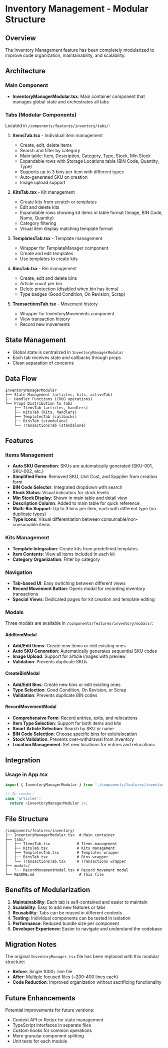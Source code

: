 # Inventory Management - Modular Structure

## Overview
The Inventory Management feature has been completely modularized to improve code organization, maintainability, and scalability.

## Architecture

### Main Component
- **InventoryManagerModular.tsx**: Main container component that manages global state and orchestrates all tabs

### Tabs (Modular Components)
Located in `/components/features/inventory/tabs/`:

1. **ItemsTab.tsx** - Individual item management
   - Create, edit, delete items
   - Search and filter by category
   - Main table: Item, Description, Category, Type, Stock, Min Stock
   - Expandable rows with Storage Locations table (BIN Code, Quantity, Type)
   - Supports up to 3 bins per item with different types
   - Auto-generated SKU on creation
   - Image upload support

2. **KitsTab.tsx** - Kit management
   - Create kits from scratch or templates
   - Edit and delete kits
   - Expandable rows showing kit items in table format (Image, BIN Code, Name, Quantity)
   - Category filtering
   - Visual item display matching template format

3. **TemplatesTab.tsx** - Template management
   - Wrapper for TemplateManager component
   - Create and edit templates
   - Use templates to create kits

4. **BinsTab.tsx** - Bin management
   - Create, edit and delete bins
   - Article count per bin
   - Delete protection (disabled when bin has items)
   - Type badges (Good Condition, On Revision, Scrap)

5. **TransactionsTab.tsx** - Movement history
   - Wrapper for InventoryMovements component
   - View transaction history
   - Record new movements

## State Management
- Global state is centralized in `InventoryManagerModular`
- Each tab receives state and callbacks through props
- Clean separation of concerns

## Data Flow
```
InventoryManagerModular
├── State Management (articles, kits, activeTab)
├── Handler Functions (CRUD operations)
└── Props Distribution to Tabs
    ├── ItemsTab (articles, handlers)
    ├── KitsTab (kits, handlers)
    ├── TemplatesTab (callbacks)
    ├── BinsTab (standalone)
    └── TransactionsTab (standalone)
```

## Features

### Items Management
- **Auto SKU Generation**: SKUs are automatically generated (SKU-001, SKU-002, etc.)
- **Simplified Form**: Removed SKU, Unit Cost, and Supplier from creation form
- **BIN Code Selector**: Integrated dropdown with search
- **Stock Status**: Visual indicators for stock levels
- **Min Stock Display**: Shown in main table and detail view
- **Description Column**: Added to main table for quick reference
- **Multi-Bin Support**: Up to 3 bins per item, each with different type (no duplicate types)
- **Type Icons**: Visual differentiation between consumable/non-consumable items

### Kits Management
- **Template Integration**: Create kits from predefined templates
- **Item Contents**: View all items included in each kit
- **Category Organization**: Filter by category

### Navigation
- **Tab-based UI**: Easy switching between different views
- **Record Movement Button**: Opens modal for recording inventory transactions
- **Special Views**: Dedicated pages for kit creation and template editing

### Modals
Three modals are available in `/components/features/inventory/modals/`:

#### AddItemModal
- **Add/Edit Items**: Create new items or edit existing ones
- **Auto SKU Generation**: Automatically generates sequential SKU codes
- **Image Upload**: Support for article images with preview
- **Validation**: Prevents duplicate SKUs

#### CreateBinModal  
- **Add/Edit Bins**: Create new bins or edit existing ones
- **Type Selection**: Good Condition, On Revision, or Scrap
- **Validation**: Prevents duplicate BIN codes

#### RecordMovementModal
- **Comprehensive Form**: Record entries, exits, and relocations
- **Item Type Selection**: Support for both items and kits
- **Smart Article Selection**: Search by SKU or name
- **BIN Code Selection**: Choose specific bins for exit/relocation
- **Stock Validation**: Prevents over-withdrawal from inventory
- **Location Management**: Set new locations for entries and relocations

## Integration

### Usage in App.tsx
```typescript
import { InventoryManagerModular } from './components/features/inventory/InventoryManagerModular';

// In render:
case 'articles':
  return <InventoryManagerModular />;
```

## File Structure
```
/components/features/inventory/
├── InventoryManagerModular.tsx  # Main container
├── tabs/
│   ├── ItemsTab.tsx            # Items management
│   ├── KitsTab.tsx             # Kits management
│   ├── TemplatesTab.tsx        # Templates wrapper
│   ├── BinsTab.tsx             # Bins wrapper
│   └── TransactionsTab.tsx     # Transactions wrapper
├── modals/
│   └── RecordMovementModal.tsx # Record Movement modal
└── README.md                    # This file
```

## Benefits of Modularization

1. **Maintainability**: Each tab is self-contained and easier to maintain
2. **Scalability**: Easy to add new features or tabs
3. **Reusability**: Tabs can be reused in different contexts
4. **Testing**: Individual components can be tested in isolation
5. **Performance**: Reduced bundle size per component
6. **Developer Experience**: Easier to navigate and understand the codebase

## Migration Notes

The original `InventoryManager.tsx` file has been replaced with this modular structure:
- **Before**: Single 1000+ line file
- **After**: Multiple focused files (~200-400 lines each)
- **Code Reduction**: Improved organization without sacrificing functionality

## Future Enhancements

Potential improvements for future versions:
- Context API or Redux for state management
- TypeScript interfaces in separate files
- Custom hooks for common operations
- More granular component splitting
- Unit tests for each module
